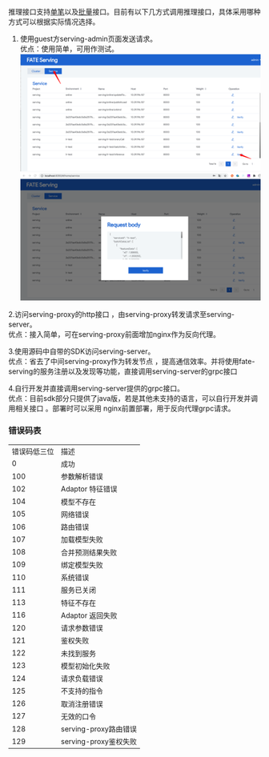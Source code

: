 推理接口支持[单笔](./single.md)以及[批量](./batch.md)接口。目前有以下几方式调用推理接口，具体采用哪种方式可以根据实际情况选择。 

1. 使用guest方serving-admin页面发送请求。    
优点：使用简单，可用作测试。
![single](../img/inference-single-1.jpg)
![single](../img/inference-single-2.jpg)

2.访问serving-proxy的http接口 ，由serving-proxy转发请求至serving-server。    
优点：接入简单，可在serving-proxy前面增加nginx作为反向代理。

3.使用源码中自带的SDK访问serving-server。  
优点：省去了中间serving-proxy作为转发节点 ，提高通信效率。并将使用fate-serving的服务注册以及发现等功能，直接调用serving-server的grpc接口

4.自行开发并直接调用serving-server提供的grpc接口。     
优点：目前sdk部分只提供了java版，若是其他未支持的语言，可以自行开发并调用相关接口 。部署时可以采用 nginx前置部署，用于反向代理grpc请求。

### 错误码表
<table>
  <tr>
    <td>错误码低三位</td>
    <td>描述</td>
  </tr>
  <tr>
    <td>0</td>
    <td>成功</td>
  </tr>
  <tr>
    <td>100</td>
    <td>参数解析错误</td>
  </tr>
  <tr>
    <td>102</td>
    <td>Adaptor 特征错误</td>
  </tr>
  <tr>
    <td>104</td>
    <td>模型不存在</td>
  </tr>
  <tr>
    <td>105</td>
    <td>网络错误</td>
  </tr>
  <tr>
    <td>106</td>
    <td>路由错误</td>
  </tr>
  <tr>
    <td>107</td>
    <td>加载模型失败</td>
  </tr>
  <tr>
    <td>108</td>
    <td>合并预测结果失败</td>
  </tr>
  <tr>
    <td>109</td>
    <td>绑定模型失败</td>
  </tr>
  <tr>
    <td>110</td>
    <td>系统错误</td>
  </tr>
  <tr>
    <td>111</td>
    <td>服务已关闭</td>
  </tr>
  <tr>
    <td>113</td>
    <td>特征不存在</td>
  </tr>
  <tr>
    <td>116</td>
    <td>Adaptor 返回失败</td>
  </tr>
  <tr>
    <td>120</td>
    <td>请求参数错误</td>
  </tr>
  <tr>
    <td>121</td>
    <td>鉴权失败</td>
  </tr>
  <tr>
    <td>122</td>
    <td>未找到服务</td>
  </tr>
  <tr>
    <td>123</td>
    <td>模型初始化失败</td>
  </tr>
  <tr>
    <td>124</td>
    <td>请求负载错误</td>
  </tr>
  <tr>
    <td>125</td>
    <td>不支持的指令</td>
  </tr>
  <tr>
    <td>126</td>
    <td>取消注册错误</td>
  </tr>
  <tr>
    <td>127</td>
    <td>无效的口令</td>
  </tr>
  <tr>
    <td>128</td>
    <td>serving-proxy路由错误</td>
  </tr>
  <tr>
    <td>129</td>
    <td>serving-proxy鉴权失败</td>
  </tr>
</table>